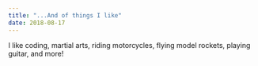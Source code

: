 ```yaml
---
title: "...And of things I like"
date: 2018-08-17
---
```


I like coding, martial arts, riding motorcycles, flying model rockets, playing guitar, and more!
